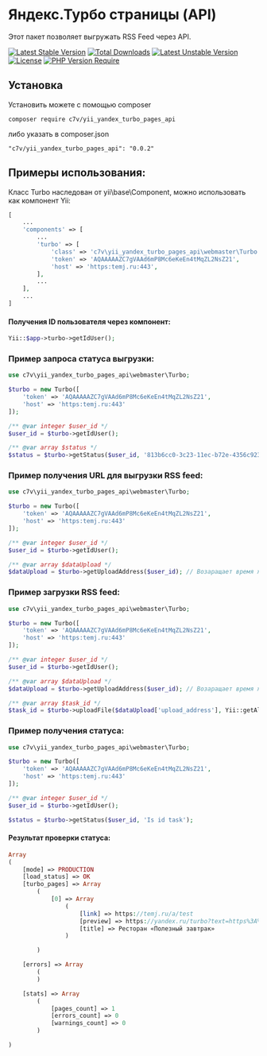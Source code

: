 # Яндекс.Турбо страницы (API)

Этот пакет позволяет выгружать RSS Feed через API.

[![Latest Stable Version](http://poser.pugx.org/c7v/yii_yandex_turbo_pages_api/v)](https://packagist.org/packages/c7v/yii_yandex_turbo_pages_api) [![Total Downloads](http://poser.pugx.org/c7v/yii_yandex_turbo_pages_api/downloads)](https://packagist.org/packages/c7v/yii_yandex_turbo_pages_api) [![Latest Unstable Version](http://poser.pugx.org/c7v/yii_yandex_turbo_pages_api/v/unstable)](https://packagist.org/packages/c7v/yii_yandex_turbo_pages_api) [![License](http://poser.pugx.org/c7v/yii_yandex_turbo_pages_api/license)](https://packagist.org/packages/c7v/yii_yandex_turbo_pages_api) [![PHP Version Require](http://poser.pugx.org/c7v/yii_yandex_turbo_pages_api/require/php)](https://packagist.org/packages/c7v/yii_yandex_turbo_pages_api)

## Установка
Установить можете с помощью composer

```
composer require c7v/yii_yandex_turbo_pages_api
```

либо указать в composer.json

```
"c7v/yii_yandex_turbo_pages_api": "0.0.2"
```

## Примеры использования:
Класс Turbo наследован от yii\base\Component, можно использовать как компонент Yii:

```php
[
    ...
    'components' => [
        ...
        'turbo' => [
            'class' => 'c7v\yii_yandex_turbo_pages_api\webmaster\Turbo',
            'token' => 'AQAAAAAZC7gVAAd6mP8Mc6eКeEn4tMqZL2NsZ21',
            'host' => 'https:temj.ru:443',
        ],
        ...
    ],
    ...
]
```
#### Получения ID пользователя через компонент:
```php
Yii::$app->turbo->getIdUser();
```

### Пример запроса статуса выгрузки:
```php
use c7v\yii_yandex_turbo_pages_api\webmaster\Turbo;

$turbo = new Turbo([
    'token' => 'AQAAAAAZC7gVAAd6mP8Mc6eКeEn4tMqZL2NsZ21',
    'host' => 'https:temj.ru:443'
]);

/** @var integer $user_id */
$user_id = $turbo->getIdUser();

/** @var array $status */
$status = $turbo->getStatus($user_id, '813b6cc0-3c23-11ec-b72e-4356c923ca0e');
```

### Пример получения URL для выгрузки RSS feed:
```php
use c7v\yii_yandex_turbo_pages_api\webmaster\Turbo;

$turbo = new Turbo([
    'token' => 'AQAAAAAZC7gVAAd6mP8Mc6eКeEn4tMqZL2NsZ21',
    'host' => 'https:temj.ru:443'
]);

/** @var integer $user_id */
$user_id = $turbo->getIdUser();

/** @var array $dataUpload */
$dataUpload = $turbo->getUploadAddress($user_id); // Возаращает время жизни и URL.
```

### Пример загрузки RSS feed:

```php
use c7v\yii_yandex_turbo_pages_api\webmaster\Turbo;

$turbo = new Turbo([
    'token' => 'AQAAAAAZC7gVAAd6mP8Mc6eКeEn4tMqZL2NsZ21',
    'host' => 'https:temj.ru:443'
]);

/** @var integer $user_id */
$user_id = $turbo->getIdUser();

/** @var array $dataUpload */
$dataUpload = $turbo->getUploadAddress($user_id); // Возаращает время жизни и URL.

/** @var array $task_id */
$task_id = $turbo->uploadFile($dataUpload['upload_address'], Yii::getAlias('@app/web/turbo.rss'))
```

### Пример получения статуса:

```php
use c7v\yii_yandex_turbo_pages_api\webmaster\Turbo;

$turbo = new Turbo([
    'token' => 'AQAAAAAZC7gVAAd6mP8Mc6eКeEn4tMqZL2NsZ21',
    'host' => 'https:temj.ru:443'
]);

/** @var integer $user_id */
$user_id = $turbo->getIdUser();

$status = $turbo->getStatus($user_id, 'Is id task');
```
#### Результат проверки статуса:
```php
Array
(
    [mode] => PRODUCTION
    [load_status] => OK
    [turbo_pages] => Array
        (
            [0] => Array
                (
                    [link] => https://temj.ru/a/test
                    [preview] => https://yandex.ru/turbo?text=https%3A%2F%2Ftemj.ru%2Fa%2Ftest&from=webmaster&ncrnd=-4122400180298628800
                    [title] => Ресторан «Полезный завтрак»
                )

        )

    [errors] => Array
        (
        )

    [stats] => Array
        (
            [pages_count] => 1
            [errors_count] => 0
            [warnings_count] => 0
        )

)
```